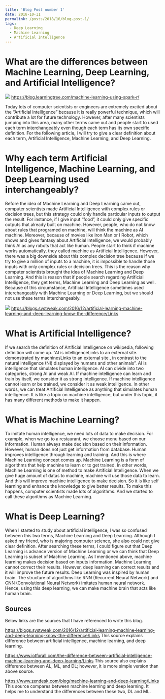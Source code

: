 ```yaml
---
title: 'Blog Post number 1'
date: 2018-10-11
permalink: /posts/2018/10/blog-post-1/
tags:
  - Deep Learning
  - Machine Learning
  - Artificial Intelligence
---
```

What are the differences between Machine Learning, Deep Learning, and Artificial Intelligence?
======

![](https://blog.learningtree.com/wp-content/uploads/2017/03/Machine-Learning-2.jpg)
https://blog.learningtree.com/machine-learning-using-spark-r/

Today lots of computer scientists or engineers are extremely excited about the “Artificial Intelligence” because it is really powerful technique, which will contribute a lot for future technology. However, after many scientists jumping into this area, many other terms came out and people start to used each term interchangeably even though each term has its own specific definition. For the following article, I will try to give a clear definition about each term, Artificial Intelligence, Machine Learning, and Deep Learning.

Why each term Artificial Intelligence, Machine Learning, and Deep Learning used interchangeably?
======
Before the idea of Machine Learning and Deep Learning came out, computer scientists made Artificial Intelligence with complex rules or decision trees, but this strategy could only handle particular inputs to output the result. For instance, if I give input “food”, it could only give specific outputs that already built on machine. However, people, who do not know about rules that programed on machine, will think the machine as AI machine. Moreover, because of movies like Iron Man or I Robot, which shows and gives fantasy about Artificial Intelligence, we would probably think AI as any robots that act like human. People start to think if machine works automatically, they called machine as Artificial Intelligence. However, there was a big downside about this complex decision tree because if we try to give a million of inputs to a machine, it is impossible to handle those inputs with only complex rules or decision trees. This is the reason why computer scientists brought the idea of Machine Learning and Deep Learning. And this is reason that if people search regarding Artificial Intelligence, they get terms, Machine Learning and Deep Learning as well. Because of this circumstance, Artificial Intelligence sometimes used interchangeably with Machine Learning or Deep Learning, but we should not use these terms interchangeably.

![](https://systweak1.vo.llnwd.net/content/wp/systweakblogsnew/uploads/15_3.png)
https://blogs.systweak.com/2016/12/artificial-learning-machine-learning-and-deep-learning-know-the-difference/Links

What is Artificial Intelligence?
======
If we search the definition of Artificial Intelligence on wikipedia, following definition will come up. “AI is intelligenceLinks to an external site. demonstrated by machinesLinks to an external site., in contrast to the natural intelligence (NI) displayed by humans and other animals”. AI is intelligence that simulates human intelligence. AI can divide into two categories, strong AI and weak AI. If machine intelligence can learn and train by itself, we consider it as strong intelligence. If machine intelligence cannot learn or be trained, we consider it as weak intelligence. In other words, we can treat Artificial Intelligence as anything that simulates human intelligence. It is like a topic on machine intelligence, but under this topic, it has many different methods to make it happen.

What is Machine Learning?
======
To imitate human intelligence, we need lots of data to make decision. For example, when we go to a restaurant, we choose menu based on our information. Human always make decision based on their information. However, human does not just get information from database. Human improves intelligence through learning and training. And this is where Machine Learning concept comes up. Machine Learning is a form of algorithms that help machine to learn or to get trained. In other words, Machine Learning is one of method to make Artificial Intelligence. When we give huge amount of datas to machine, machine will use those data to learn. And this will improve machine intelligence to make decision. So it is like self learning and enhance the knowledge to give better results. To make this happens, computer scientists made lots of algorithms. And we started to call these algorithms as Machine Learning.

What is Deep Learning?
======
When I started to study about artificial intelligence, I was so confused between this two terms, Machine Learning and Deep Learning. Although I asked my friend, who is majoring computer science, she also could not give clear definition. After searching these terms, I could figure out that Deep Learning is advance version of Machine Learning or we can think that Deep Learning is subset of Machine Learning. As I mentioned above, machine learning makes decision based on inputs information. Machine Learning cannot correct their results. However, deep learning can correct results and it will improve the future results. Deep Learning was inspired by human brain. The structure of algorithms like RNN (Recurrent Neural Network) and CNN (Convolutional Neural Network) imitates human neural network. Hence, using this deep learning, we can make machine brain that acts like human brain.

Sources
------
Below links are the sources that I have referenced to write this blog.

https://blogs.systweak.com/2016/12/artificial-learning-machine-learning-and-deep-learning-know-the-difference/Links 
This source explains difference between artificial intelligence, machine learning, and deep learning.

https://www.iotforall.com/the-difference-between-artificial-intelligence-machine-learning-and-deep-learning/Links
This source also explains difference between AL, ML, and DL; however, it is more simple version than above source.

https://www.zendesk.com/blog/machine-learning-and-deep-learning/Links
This source compares between machine learning and deep learning. It helps me to understand the differences between these two, DL and ML.
